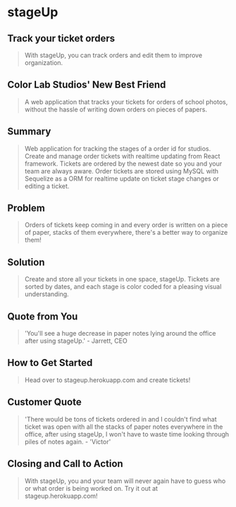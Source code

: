 # stageUp #

<!--
> This material was originally posted [here](http://www.quora.com/What-is-Amazons-approach-to-product-development-and-product-management). It is reproduced here for posterities sake.

There is an approach called "working backwards" that is widely used at Amazon. They work backwards from the customer, rather than starting with an idea for a product and trying to bolt customers onto it. While working backwards can be applied to any specific product decision, using this approach is especially important when developing new products or features.

For new initiatives a product manager typically starts by writing an internal press release announcing the finished product. The target audience for the press release is the new/updated product's customers, which can be retail customers or internal users of a tool or technology. Internal press releases are centered around the customer problem, how current solutions (internal or external) fail, and how the new product will blow away existing solutions.

If the benefits listed don't sound very interesting or exciting to customers, then perhaps they're not (and shouldn't be built). Instead, the product manager should keep iterating on the press release until they've come up with benefits that actually sound like benefits. Iterating on a press release is a lot less expensive than iterating on the product itself (and quicker!).

If the press release is more than a page and a half, it is probably too long. Keep it simple. 3-4 sentences for most paragraphs. Cut out the fat. Don't make it into a spec. You can accompany the press release with a FAQ that answers all of the other business or execution questions so the press release can stay focused on what the customer gets. My rule of thumb is that if the press release is hard to write, then the product is probably going to suck. Keep working at it until the outline for each paragraph flows.

Oh, and I also like to write press-releases in what I call "Oprah-speak" for mainstream consumer products. Imagine you're sitting on Oprah's couch and have just explained the product to her, and then you listen as she explains it to her audience. That's "Oprah-speak", not "Geek-speak".

Once the project moves into development, the press release can be used as a touchstone; a guiding light. The product team can ask themselves, "Are we building what is in the press release?" If they find they're spending time building things that aren't in the press release (overbuilding), they need to ask themselves why. This keeps product development focused on achieving the customer benefits and not building extraneous stuff that takes longer to build, takes resources to maintain, and doesn't provide real customer benefit (at least not enough to warrant inclusion in the press release).
 -->

## Track your ticket orders ##
  > With stageUp, you can track orders and edit them to improve organization.

## Color Lab Studios' New Best Friend ##
  > A web application that tracks your tickets for orders of school photos, without the hassle of writing down orders on pieces of papers.

## Summary ##
  > Web application for tracking the stages of a order id for studios. Create and manage order tickets with realtime updating from React framework. Tickets are ordered by the newest date so you and your team are always aware. Order tickets are stored using MySQL with Sequelize as a ORM for realtime update on ticket stage changes or editing a ticket.

## Problem ##
  > Orders of tickets keep coming in and every order is written on a piece of paper, stacks of them everywhere, there's a better way to organize them!

## Solution ##
  > Create and store all your tickets in one space, stageUp. Tickets are sorted by dates, and each stage is color coded for a pleasing visual understanding.

## Quote from You ##
  > 'You'll see a huge decrease in paper notes lying around the office after using stageUp.' - Jarrett, CEO

## How to Get Started ##
  > Head over to stageup.herokuapp.com and create tickets!

## Customer Quote ##
  > 'There would be tons of tickets ordered in and I couldn't find what ticket was open with all the stacks of paper notes everywhere in the office, after using stageUp, I won't have to waste time looking through piles of notes again. - 'Victor'

## Closing and Call to Action ##
  > With stageUp, you and your team will never again have to guess who or what order is being worked on. Try it out at stageup.herokuapp.com!
